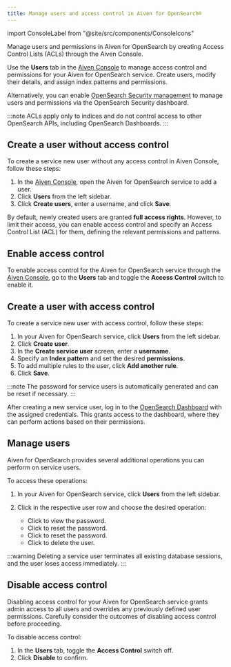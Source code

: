 ```yaml
---
title: Manage users and access control in Aiven for OpenSearch®
---
```

import ConsoleLabel from "@site/src/components/ConsoleIcons"

Manage users and permissions in Aiven for OpenSearch by creating Access Control Lists (ACLs) through the Aiven Console.

Use the **Users** tab in the [Aiven Console](https://console.aiven.io) to manage access
control and permissions for your Aiven for OpenSearch service. Create users, modify their
details, and assign index patterns and permissions.

Alternatively, you can enable
[OpenSearch Security management](/docs/products/opensearch/howto/enable-opensearch-security)
to manage users and permissions via the OpenSearch Security dashboard.

:::note
ACLs apply only to indices and do not control access to other OpenSearch APIs,
including OpenSearch Dashboards.
:::

## Create a user without access control

To create a service new user without any access control in Aiven
Console, follow these steps:

1.  In the [Aiven Console](https://console.aiven.io), open the Aiven for OpenSearch
    service to add a user.
1.  Click **Users** from the left sidebar.
1.  Click **Create users**, enter a username, and click **Save**.

By default, newly created users are granted **full access rights**.
However, to limit their access, you can enable access control and
specify an Access Control List (ACL) for them, defining the relevant
permissions and patterns.

## Enable access control

To enable access control for the Aiven for OpenSearch service through
the [Aiven Console](https://console.aiven.io), go to the **Users**
tab and toggle the **Access Control** switch to enable it.

## Create a user with access control

To create a service new user with access control, follow these steps:

1.  In your Aiven for OpenSearch service, click **Users** from the left
    sidebar.
1.  Click **Create user**.
1.  In the **Create service user** screen, enter a **username**.
1.  Specify an **Index pattern** and set the desired **permissions**.
1.  To add multiple rules to the user, click **Add another rule**.
1.  Click **Save**.

:::note
The password for service users is automatically generated and can be
reset if necessary.
:::

After creating a new service user, log in to the
[OpenSearch Dashboard](/docs/products/opensearch/dashboards) with the assigned
credentials. This grants access to the dashboard, where they can perform actions
based on their permissions.

## Manage users

Aiven for OpenSearch provides several additional operations you can perform on
service users.

To access these operations:

1. In your Aiven for OpenSearch service, click **Users** from the left sidebar.
1. Click <ConsoleLabel name="actions"/> in the respective user row and
   choose the desired operation:

   - Click <ConsoleLabel name="show password"/> to view the password.
   - Click <ConsoleLabel name="reset password"/> to reset the password.
   - Click <ConsoleLabel name="reset password"/> to reset the password.
   - Click <ConsoleLabel name="delete user"/> to delete the user.

:::warning
Deleting a service user terminates all existing database sessions, and the user
loses access immediately.
:::

## Disable access control

Disabling access control for your Aiven for OpenSearch service grants admin access to
all users and overrides any previously defined user
permissions. Carefully consider the outcomes of disabling access control
before proceeding.

To disable access control:

1.  In the **Users** tab, toggle the **Access Control** switch off.
1.  Click **Disable** to confirm.
